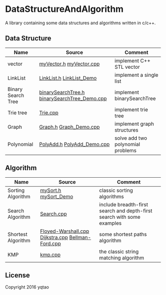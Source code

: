 # DataStructureAndAlgorithm

A library containing some data structures and algorithms written in c/c++.

## Data Structure

| Name |Source| Comment |
| ---- | -----| ------- |
|vector |[myVector.h](./vector/myVector.h) [myVector.cpp](./vector/myVector_Demo.cpp)|implement C++ STL vector |
|LinkList|[LinkList.h](./LinkList/LinkList.h) [LinkList_Demo](./LinkList/LinkList_Demo.cpp)| implement a single list|
|Binary Search Tree|[binarySearchTree.h](./binarySearchTree/binarySearchTree.h) [binarySearchTree_Demo.cpp](./binarySearchTree/binarySearchTree_Demo.cpp)|implement binarySearchTree|
|Trie tree |[Trie.cpp](./trieTree/Trie.cpp) | implement trie tree |
|Graph| [Graph.h](./Graph/Graph.h)  [Graph_Demo.cpp](./Graph/Graph_Demo.cpp) | implement graph structures |
|Polynomial| [PolyAdd.h](./PolyAdd/PolyAdd.h) [PolyAdd_Demo.cpp](./PolyAdd/PolyAdd_Demo.cpp)| solve add two polynomial problems|  


## Algorithm

| Name | Source |Comment |
| ---- | -------|------- |
|Sorting Algorithm | [mySort.h](./sort/mySort.h)  [mySort_Demo](./sort/mySort_Demo.cpp)| classic sorting algorithms |
|Search Algorithm| [Search.cpp](./Search/Search.cpp)  | include breadth-first search and depth-first search with some examples|
|Shortest Algorithm| [Floyed-Warshall.cpp](./ShortestPaths/Floyed-Warshall.cpp) [Dijkstra.cpp](./ShortestPaths/Dijkstra.cpp) [Bellman-Ford.cpp](./ShortestPaths/Dijkstra.cpp) | some shortest paths algorithm|
|KMP | [kmp.cpp](./KMP/kmp.cpp) | the classic string matching algorithm |

## License

Copyright 2016 yqtao


